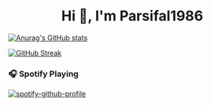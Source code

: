 <h1 align="center">Hi 👋, I'm Parsifal1986</h1>

[![Anurag's GitHub stats](https://github-readme-stats.vercel.app/api?username=parsifal1986)](https://github.com/anuraghazra/github-readme-stats)

[![GitHub Streak](https://github-readme-streak-stats.herokuapp.com/?user=parsifal1986)](https://git.io/streak-stats)

### 🎧 Spotify Playing

[![spotify-github-profile](https://spotify-github-profile.kittinanx.com/api/view?uid=313iepq2fuqzbbtb2jpnwtzdicbu&cover_image=true&theme=default&show_offline=false&background_color=121212&interchange=true&bar_color_cover=true)](https://github.com/kittinan/spotify-github-profile)

<!-- | :pencil2: | :video_game: | :book: |:clapper:  |
| --- | --- | --- | --- |
| [Blogs](https://parsifal1986.github.io/) |[Games](https://parsifal1986.github.io/games/)  | [Books](https://parsifal1986.github.io/books/) | [Movies](https://parsifal1986.github.io/movies/) | -->

